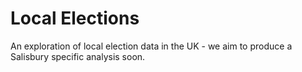 # Local Elections

An exploration of local election data in the UK - we aim to produce a Salisbury specific analysis soon.
